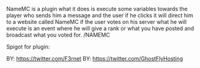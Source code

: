 NameMC is a plugin what it does is execute some variables towards the player who sends him a message and the user if he clicks it will direct him to a website called NameMC if the user votes on his server what he will execute is an event where he will give a rank or what you have posted and broadcast what you voted for. /NAMEMC

Spigot for plugin: 

BY: https://twitter.com/F3rnet
BY: https://twitter.com/GhostFlyHosting
